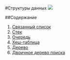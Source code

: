 #Структуры данных
<a href="https://travis-ci.org/verkholantsev/data-structures"><img src="https://travis-ci.org/verkholantsev/data-structures.svg?branch=master"></a>

##Содержание
1. [Связанный список](/docs/LinkedList.md)
2. [Стек](/docs/Stack.md)
3. [Очередь](/docs/Queue.md)
4. [Хеш-таблица](/docs/HashTable.md)
5. [Дерево](/docs/Tree.md)
  6. [Двоичное дерево поиска](/docs/BinarySearchTree.md)
